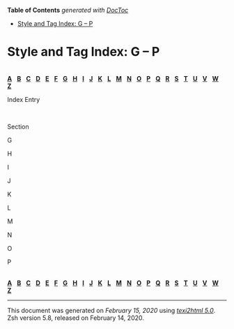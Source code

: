<!-- START doctoc generated TOC please keep comment here to allow auto update -->
<!-- DON'T EDIT THIS SECTION, INSTEAD RE-RUN doctoc TO UPDATE -->
**Table of Contents**  *generated with [DocToc](https://github.com/thlorenz/doctoc)*

- [Style and Tag Index: G – P](#style-and-tag-index-g--p)

<!-- END doctoc generated TOC please keep comment here to allow auto update -->

<span id="index_split-17"></span>

# Style and Tag Index: G – P

   
[**A**](Style-and-Tag-Index.html#Style-and-Tag-Index-1_ky_letter-A)  
[**B**](Style-and-Tag-Index.html#Style-and-Tag-Index-1_ky_letter-B)  
[**C**](Style-and-Tag-Index.html#Style-and-Tag-Index-1_ky_letter-C)  
[**D**](Style-and-Tag-Index.html#Style-and-Tag-Index-1_ky_letter-D)  
[**E**](Style-and-Tag-Index.html#Style-and-Tag-Index-1_ky_letter-E)  
[**F**](Style-and-Tag-Index.html#Style-and-Tag-Index-1_ky_letter-F)  
[**G**](#index_split-17_ky_letter-G)  
[**H**](#index_split-17_ky_letter-H)  
[**I**](#index_split-17_ky_letter-I)  
[**J**](#index_split-17_ky_letter-J)  
[**K**](#index_split-17_ky_letter-K)  
[**L**](#index_split-17_ky_letter-L)  
[**M**](#index_split-17_ky_letter-M)  
[**N**](#index_split-17_ky_letter-N)  
[**O**](#index_split-17_ky_letter-O)  
[**P**](#index_split-17_ky_letter-P)  
[**Q**](zsh_19.html#index_split-18_ky_letter-Q)  
[**R**](zsh_19.html#index_split-18_ky_letter-R)  
[**S**](zsh_19.html#index_split-18_ky_letter-S)  
[**T**](zsh_19.html#index_split-18_ky_letter-T)  
[**U**](zsh_19.html#index_split-18_ky_letter-U)  
[**V**](zsh_19.html#index_split-18_ky_letter-V)  
[**W**](zsh_19.html#index_split-18_ky_letter-W)  
[**Z**](zsh_19.html#index_split-18_ky_letter-Z)  

Index Entry

 

Section

<span id="index_split-17_ky_letter-G">G</span>

<span id="index_split-17_ky_letter-H">H</span>

<span id="index_split-17_ky_letter-I">I</span>

<span id="index_split-17_ky_letter-J">J</span>

<span id="index_split-17_ky_letter-K">K</span>

<span id="index_split-17_ky_letter-L">L</span>

<span id="index_split-17_ky_letter-M">M</span>

<span id="index_split-17_ky_letter-N">N</span>

<span id="index_split-17_ky_letter-O">O</span>

<span id="index_split-17_ky_letter-P">P</span>

   
[**A**](Style-and-Tag-Index.html#Style-and-Tag-Index-1_ky_letter-A)  
[**B**](Style-and-Tag-Index.html#Style-and-Tag-Index-1_ky_letter-B)  
[**C**](Style-and-Tag-Index.html#Style-and-Tag-Index-1_ky_letter-C)  
[**D**](Style-and-Tag-Index.html#Style-and-Tag-Index-1_ky_letter-D)  
[**E**](Style-and-Tag-Index.html#Style-and-Tag-Index-1_ky_letter-E)  
[**F**](Style-and-Tag-Index.html#Style-and-Tag-Index-1_ky_letter-F)  
[**G**](#index_split-17_ky_letter-G)  
[**H**](#index_split-17_ky_letter-H)  
[**I**](#index_split-17_ky_letter-I)  
[**J**](#index_split-17_ky_letter-J)  
[**K**](#index_split-17_ky_letter-K)  
[**L**](#index_split-17_ky_letter-L)  
[**M**](#index_split-17_ky_letter-M)  
[**N**](#index_split-17_ky_letter-N)  
[**O**](#index_split-17_ky_letter-O)  
[**P**](#index_split-17_ky_letter-P)  
[**Q**](zsh_19.html#index_split-18_ky_letter-Q)  
[**R**](zsh_19.html#index_split-18_ky_letter-R)  
[**S**](zsh_19.html#index_split-18_ky_letter-S)  
[**T**](zsh_19.html#index_split-18_ky_letter-T)  
[**U**](zsh_19.html#index_split-18_ky_letter-U)  
[**V**](zsh_19.html#index_split-18_ky_letter-V)  
[**W**](zsh_19.html#index_split-18_ky_letter-W)  
[**Z**](zsh_19.html#index_split-18_ky_letter-Z)  

-----

This document was generated on *February 15, 2020* using
[*texi2html 5.0*](http://www.nongnu.org/texi2html/).  
Zsh version 5.8, released on February 14, 2020.

